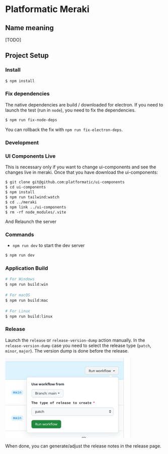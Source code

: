 # Platformatic Meraki

## Name meaning
[TODO]

## Project Setup

### Install

```bash
$ npm install
```

### Fix dependencies

The native dependencies are build / downloaded for electron. 
If you need to launch the test (run in `node`), you need to fix the dependencies.

```bash
$ npm run fix-node-deps
```
You can rollback the fix with `npm run fix-electron-deps`.


### Development

### UI Components Live

This is necessary only if you want to change ui-components and see the changes live in meraki. Once that you have download the ui-components:

```
$ git clone git@github.com:platformatic/ui-components
$ cd ui-components
$ npm install
$ npm run tailwind:watch
$ cd ../meraki
$ npm link ../ui-components
$ rm -rf node_modules/.vite
```
And Relaunch the server

### Commands

* `npm run dev` to start the dev server

```bash
$ npm run dev
```

### Application Build

```bash
# For Windows
$ npm run build:win

# For macOS
$ npm run build:mac

# For Linux
$ npm run build:linux
```

### Release

Launch the `release` or `release-version-dump` action manually.
In the `release-version-dump` case you need to select the release type (`patch`, `minor`, `major`). The version dump is done before the release. 

<img src="./docs/release-action.png" width="400" alt="Release Action" />

When done, you can generate/adjust the release notes in the release page.



